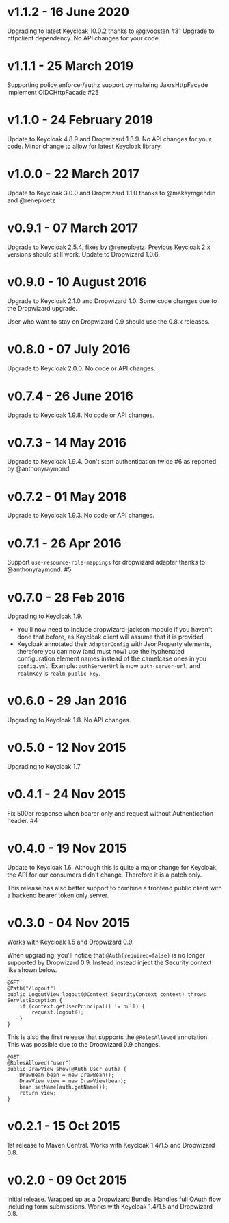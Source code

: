 # v1.1.2 - 16 June 2020

Upgrading to latest Keycloak 10.0.2 thanks to @gjvoosten #31
Upgrade to httpclient dependency.
No API changes for your code.

# v1.1.1 - 25 March 2019

Supporting policy enforcer/authz support by makeing JaxrsHttpFacade implement OIDCHttpFacade #25

# v1.1.0 - 24 February 2019

Update to Keycloak 4.8.9 and Dropwizard 1.3.9. No API changes for your code. Minor change to allow for latest Keycloak library.

# v1.0.0 - 22 March 2017

Update to Keycloak 3.0.0 and Dropwizard 1.1.0 thanks to @maksymgendin and @reneploetz

# v0.9.1 - 07 March 2017

Upgrade to Keycloak 2.5.4, fixes by @reneploetz. Previous Keycloak 2.x versions should still work. Update to Dropwizard 1.0.6.

# v0.9.0 - 10 August 2016

Upgrade to Keycloak 2.1.0 and Dropwizard 1.0. Some code changes due to the Dropwizard upgrade.

User who want to stay on Dropwizard 0.9 should use the 0.8.x releases.

# v0.8.0 - 07 July 2016

Upgrade to Keycloak 2.0.0. No code or API changes.

# v0.7.4 - 26 June 2016

Upgrade to Keycloak 1.9.8. No code or API changes.

# v0.7.3 - 14 May 2016

Upgrade to Keycloak 1.9.4.
Don't start authentication twice #6 as reported by @anthonyraymond.

# v0.7.2 - 01 May 2016

Upgrade to Keycloak 1.9.3. No code or API changes.

# v0.7.1 - 26 Apr 2016

Support `use-resource-role-mappings` for dropwizard adapter thanks to @anthonyraymond. #5

# v0.7.0 - 28 Feb 2016

Upgrading to Keycloak 1.9.
  * You'll now need to include dropwizard-jackson module if you haven't done that before, as Keycloak client will assume that it is provided.
  * Keycloak annotated their `AdapterConfig` with JsonProperty elements, therefore you can now (and must now) use the hyphenated configuration element names instead of the camelcase ones in you `config.yml`. Example: `authServerUrl` is now `auth-server-url`, and `realmKey` is `realm-public-key`.

# v0.6.0 - 29 Jan 2016

Upgrading to Keycloak 1.8. No API changes.

# v0.5.0 - 12 Nov 2015

Upgrading to Keycloak 1.7

# v0.4.1 - 24 Nov 2015

Fix 500er response when bearer only and request without Authentication header. #4

# v0.4.0 - 19 Nov 2015

Update to Keycloak 1.6.
Although this is quite a major change for Keycloak, the API for our consumers didn't change.
Therefore it is a patch only.

This release has also better support to combine a frontend public client with a backend bearer token only server.

# v0.3.0 - 04 Nov 2015

Works with Keycloak 1.5 and Dropwizard 0.9.

When upgrading, you'll notice that `@Auth(required=false)` is no longer supported by Dropwizard 0.9.
Instead instead inject the Security context like shown below.

    @GET
    @Path("/logout")
    public LogoutView logout(@Context SecurityContext context) throws ServletException {
        if (context.getUserPrincipal() != null) {
            request.logout();
        }
    }

This is also the first release that supports the `@RolesAllowed` annotation.
This was possible due to the Dropwizard 0.9 changes.

    @GET
    @RolesAllowed("user")
    public DrawView show(@Auth User auth) {
        DrawBean bean = new DrawBean();
        DrawView view = new DrawView(bean);
        bean.setName(auth.getName());
        return view;
    }

# v0.2.1 - 15 Oct 2015

1st release to Maven Central.
Works with Keycloak 1.4/1.5 and Dropwizard 0.8.

# v0.2.0 - 09 Oct 2015

Initial release. Wrapped up as a Dropwizard Bundle. Handles full OAuth flow including form submissions.
Works with Keycloak 1.4/1.5 and Dropwizard 0.8.

